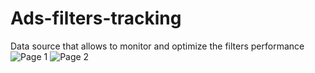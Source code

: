 # Ads-filters-tracking
Data source that allows to monitor and optimize the filters performance
![Page 1](https://imgur.com/a/WFwX0oa)
![Page 2](https://imgur.com/8KJyv5X)

